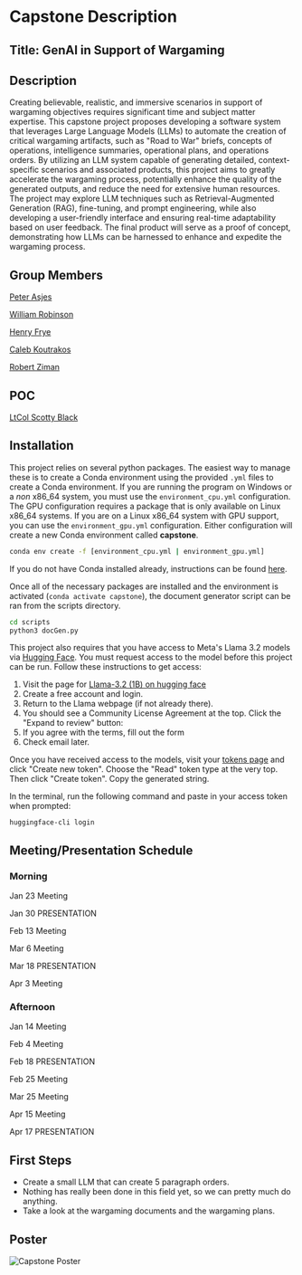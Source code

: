 # Capstone Description

## Title: GenAI in Support of Wargaming

## Description

Creating believable, realistic, and immersive scenarios in support of wargaming objectives
requires significant time and subject matter expertise. This capstone project proposes developing a
software system that leverages Large Language Models (LLMs) to automate the creation of critical wargaming
artifacts, such as "Road to War" briefs, concepts of operations, intelligence summaries, operational plans,
and operations orders. By utilizing an LLM system capable of generating detailed, context-specific
scenarios and associated products, this project aims to greatly accelerate the wargaming process,
potentially enhance the quality of the generated outputs, and reduce the need for extensive human resources.
The project may explore LLM techniques such as Retrieval-Augmented Generation (RAG), fine-tuning, and
prompt engineering, while also developing a user-friendly interface and ensuring real-time adaptability
based on user feedback. The final product will serve as a proof of concept, demonstrating how LLMs can
be harnessed to enhance and expedite the wargaming process.

## Group Members

[Peter Asjes](mailto:m250228@usna.edu)

[William Robinson](mailto:m255334@usna.edu)

[Henry Frye](mailto:m251854@usna.edu)

[Caleb Koutrakos](mailto:m253300@usna.edu)

[Robert Ziman](mailto:m257074@usna.edu)

## POC

[LtCol Scotty Black](mailto:scotty.black@nps.edu )

## Installation

This project relies on several python packages. The easiest way to manage these is to create a Conda environment using the provided `.yml` files to create a Conda environment. If you are running the program on Windows or a *non* x86_64 system, you must use the `environment_cpu.yml` configuration. The GPU configuration requires a package that is only available on Linux x86_64 systems. If you are on a Linux x86_64 system with GPU support, you can use the `environment_gpu.yml` configuration. Either configuration will create a new Conda environment called **capstone**.

```bash
conda env create -f [environment_cpu.yml | environment_gpu.yml]
```

If you do not have Conda installed already, instructions can be found [here](https://docs.anaconda.com/miniconda/install/).

Once all of the necessary packages are installed and the environment is activated (`conda activate capstone`), the document generator script can be ran from the scripts directory.

```bash
cd scripts
python3 docGen.py
```

This project also requires that you have access to Meta's Llama 3.2 models via [Hugging Face](https://huggingface.co/). You must request access to the model before this project can be run. Follow these instructions to get access:

1. Visit the page for [Llama-3.2 (1B) on hugging face](https://huggingface.co/meta-llama/Llama-3.2-1B)
2. Create a free account and login.
3. Return to the Llama webpage (if not already there).
4. You should see a Community License Agreement at the top. Click the "Expand to review" button:
5. If you agree with the terms, fill out the form
6. Check email later.

Once you have received access to the models, visit your [tokens page](https://huggingface.co/settings/tokens) and click "Create new token". Choose the "Read" token type at the very top. Then click "Create token". Copy the generated string.

In the terminal, run the following command and paste in your access token when prompted:

`huggingface-cli login`

## Meeting/Presentation Schedule

### Morning

Jan 23 Meeting

Jan 30 PRESENTATION

Feb 13 Meeting

Mar  6 Meeting

Mar 18 PRESENTATION

Apr  3 Meeting

### Afternoon

Jan 14 Meeting

Feb  4 Meeting

Feb 18 PRESENTATION

Feb 25 Meeting

Mar 25 Meeting

Apr 15 Meeting

Apr 17 PRESENTATION

## First Steps

- Create a small LLM that can create 5 paragraph orders.
- Nothing has really been done in this field yet, so we can pretty much do anything.
- Take a look at the wargaming documents and the wargaming plans.

## Poster

![Capstone Poster](./proposal/USNA%20Capstone%20Posterv2.png)
